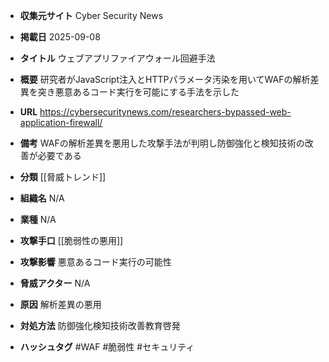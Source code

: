 - **収集元サイト**
Cyber Security News

- **掲載日**
2025-09-08

- **タイトル**
ウェブアプリファイアウォール回避手法

- **概要**
研究者がJavaScript注入とHTTPパラメータ汚染を用いてWAFの解析差異を突き悪意あるコード実行を可能にする手法を示した

- **URL**
https://cybersecuritynews.com/researchers-bypassed-web-application-firewall/

- **備考**
WAFの解析差異を悪用した攻撃手法が判明し防御強化と検知技術の改善が必要である

- **分類**
[[脅威トレンド]]

- **組織名**
N/A

- **業種**
N/A

- **攻撃手口**
[[脆弱性の悪用]]

- **攻撃影響**
悪意あるコード実行の可能性

- **脅威アクター**
N/A

- **原因**
解析差異の悪用

- **対処方法**
防御強化検知技術改善教育啓発

- **ハッシュタグ**
#WAF #脆弱性 #セキュリティ
